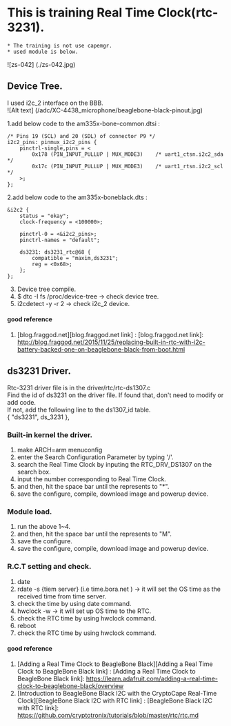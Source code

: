 # This is training Real Time Clock(rtc-3231).
    * The training is not use capemgr.  
    * used module is below.  
![zs-042] (./zs-042.jpg)  
    
## Device Tree.  
I used i2c_2 interface on the BBB.  
![Alt text] (/adc/XC-4438_microphone/beaglebone-black-pinout.jpg)  

1.add below code to the am335x-bone-common.dtsi :  

	/* Pins 19 (SCL) and 20 (SDL) of connector P9 */
	i2c2_pins: pinmux_i2c2_pins {
		pinctrl-single,pins = <
			0x178 (PIN_INPUT_PULLUP | MUX_MODE3)	/* uart1_ctsn.i2c2_sda */
			0x17c (PIN_INPUT_PULLUP | MUX_MODE3)	/* uart1_rtsn.i2c2_scl */
		>;
	};
  
2.add below code to the am335x-boneblack.dts :  

	&i2c2 {
		status = "okay";
		clock-frequency = <100000>;
		
		pinctrl-0 = <&i2c2_pins>;
		pinctrl-names = "default";
			
		ds3231: ds3231_rtc@68 {
			compatible = "maxim,ds3231";
			reg = <0x68>;
		};	
	};  

3. Device tree compile.
4. $ dtc -I fs /proc/device-tree -> check device tree.
4. i2cdetect -y -r 2 -> check i2c_2 device.

#### good reference  
1. [blog.fraggod.net][blog.fraggod.net link] : 
[blog.fraggod.net link]: http://blog.fraggod.net/2015/11/25/replacing-built-in-rtc-with-i2c-battery-backed-one-on-beaglebone-black-from-boot.html

## ds3231 Driver.  
Rtc-3231 driver file is in the driver/rtc/rtc-ds1307.c  
Find the id of ds3231 on the driver file. If found that, don't need to modify or add code.  
If not, add the following line to the ds1307_id table.  
{ "ds3231", ds_3231 },  

### Built-in kernel the driver.  
1. make ARCH=arm menuconfig  
2. enter the Search Configuration Parameter by typing '/'.  
3. search the Real Time Clock by inputing the RTC_DRV_DS1307 on the search box.  
4. input the number corresponding to Real Time Clock.  
5. and then, hit the space bar until the represents to "*".  
6. save the configure, compile, download image and powerup device.  
  
### Module load.  
1. run the above 1~4.  
2. and then, hit the space bar until the represents to "M".  
3. save the configure.  
4. save the configure, compile, download image and powerup device.  

### R.C.T setting and check.  
1. date  
2. rdate -s {tiem server} (i.e time.bora.net ) -> it will set the OS time as the received time from time server.  
3. check the time by using date command.  
3. hwclock -w -> it will set up OS time to the RTC.  
4. check the RTC time by using hwclock command.  
5. reboot  
6. check the RTC time by using hwclock command.  

#### good reference  
1. [Adding a Real Time Clock to BeagleBone Black][Adding a Real Time Clock to BeagleBone Black link] : 
[Adding a Real Time Clock to BeagleBone Black link]: https://learn.adafruit.com/adding-a-real-time-clock-to-beaglebone-black/overview   
2. [Introduction to BeagleBone Black I2C with the CryptoCape Real-Time Clock][BeagleBone Black I2C with RTC link] : 
[BeagleBone Black I2C with RTC link]: https://github.com/cryptotronix/tutorials/blob/master/rtc/rtc.md
